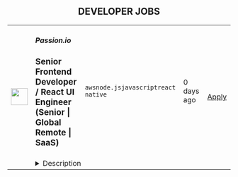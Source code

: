 <div align="center"><h2>DEVELOPER JOBS</h2></div><table><tr>
                <td width="100" height="100" rowspan="2">
                    <img src="https://cdn.prod.website-files.com/606317d685e6b189218df406/609bf3658d09c6f57e1ddddb_WebClip.png" width="38px" height="auto">
                </td>
                <td width="300">
                    <h5>Passion.io</h5>
                    <h3>Senior Frontend Developer / React UI Engineer (Senior | Global Remote | SaaS)</h3>
                </td>
                <td width="300">
                    <code>aws</code><code>node.js</code><code>javascript</code><code>react native</code>
                </td>
                <td width="200">
                <text>0 days ago</text>
                </td>
                <td width="100" rowspan="2">
                <a href="https://www.realworkfromanywhere.com/jobs/senior-frontend-developer-react-ui-engineer-senior-global-remote-saas-passion-io-548" align="right" target="_blank">Apply</a>
                </td>
            </tr>
            <tr>
                <td colspan="3">
                <details><summary>Description</summary>
                <h3><strong>&lt;/&gt; Get Ahead of the Curve - Craft AI-Driven Frontend Experiences</strong></h3><p></p><p>Do you…..</p><p></p><p>💭dream in code</p><p>{JS} speak fluent JavaScript</p><p>🤖tinker with AI projects just for fun?</p><p></p><p>At Passion.io, we empower creators by helping them launch impactful mobile apps. We’re on a mission to build game-changing experiences, and we need a <strong>Senior Frontend Engineer</strong> with a <strong>sharp eye for design </strong>and a hunger to <strong>explore the future of AI-powered development</strong>.</p><p></p><h3>We’re looking for a <strong>world-class frontend engineer with a passion for stunning UI/UX</strong>, and the skills to back it up.&nbsp; If you're excited about building cutting-edge user experiences and want a front-row seat in the AI revolution - even if you’re just getting started - this is your moment! 👊<br><br><br><br>What You Can Expect ⚙️<br> </h3><p>Imagine being at the forefront of AI-powered development, where your creativity transforms complex challenges into innovative user experiences.&nbsp;<br></p><p><strong>Here’s how you’ll make your mark 🦾<br></strong></p><ul> <li> <strong>Frontend Excellence</strong>: Build sleek, responsive web and mobile experiences using React, React Native, and GraphQL.</li> <li> <strong>AI-Driven Development</strong>: Help shape and implement AI-powered features using OpenAI, Gemini, or similar APIs.</li> <li> <strong>Microservices &amp; Infrastructure</strong>: Collaborate on scalable backend services with Node.js and contribute to our AWS infrastructure.</li> <li> <strong>Code Quality &amp; Performance</strong>: Improve our codebase, reduce tight coupling, and ensure a seamless developer experience.</li> <li> <strong>Cross-Platform Magic</strong>: Craft solutions that shine on Web, iOS, and Android.</li> <li> <strong>Mentorship &amp; Innovation</strong>: Coach junior engineers, share best practices, and bring your freshest AI-powered ideas to the table.</li> </ul><p><strong>Requirements</strong></p><h3>What We’re Looking For 🔍<br> </h3><p>Are you the frontend innovator we’ve been searching for?<br></p><p>✅ <strong>Must-Have Experience</strong>:<br></p><ul> <li>5+ years in JavaScript development (React &amp; React Native expertise required)</li> <li> <strong>Top-tier proficiency in UI/UX and frontend engineering</strong> - you care deeply about elegant interfaces, pixel-perfect execution, and seamless interactions</li> <li>Some exposure to AI-powered tools, APIs, or projects (commercial or personal)</li> <li>GraphQL and Node.js proficiency</li> <li>Frontend &amp; Mobile Development with a strong focus on design</li> <li>Product Mindset: You think beyond code—customer satisfaction and business impact matter<br> </li> </ul><p>🤩 <strong>Bonus Points (bring these and we’ll be extra hyped!)</strong><br></p><ul> <li>Experience building AI models or advanced AI features</li> <li>Strong microservices backend skills</li> <li>Comfortable navigating AWS and making infrastructure hum</li> <li><strong>A strong design intuition and deep passion for intuitive, high-performing interfaces</strong></li> </ul><p><strong>Benefits</strong></p><h3>🔗 🌍Be Part of Something Bigger….<br> </h3><p>Passion.io is on a mission to make the world more confident and passionate by enabling creators to build life-changing mobile apps without writing a single line of code. Our platform empowers thought leaders, coaches, and creators to bring their unique visions to life, reaching audiences globally and inspiring growth.<br></p><p>With thousands of creators and millions of users, we’re shaping the future of the creator economy - and having a blast doing it!!<br><br><br>🏆<strong>Perks of Being a Passioneer:<br></strong></p><ul> <li> <strong>Freedom to Work from Anywhere</strong>:&nbsp; We’re a fully remote team and will always be.</li> <li> <strong>Global Gatherings</strong>:&nbsp; We bring the team together in amazing locations (recently: Croatia, Portugal, Greece).</li> <li> <strong>Entrepreneurial Culture</strong>:&nbsp; Your success is measured by results, not hours.</li> <li> <strong>Career Growth</strong>:&nbsp; Enjoy regular coaching sessions, internal and external training, and opportunities to attend conferences.</li> <li> <strong>Openness &amp; Creativity</strong>:&nbsp; Share your ideas in a results-driven, supportive environment.</li> <li> <strong>Tech Gear Your Way</strong>: Annual equipment budget.</li> <li> <strong>Co-working Flexibility</strong>: Prefer working from a co-working space? We’ll help cover the costs.</li> <li> <strong>Generous Time Off</strong>: Enjoy 24 days of paid vacation plus 10 days of “Celebration Leave” for holidays that matter to you.</li> <li> <strong>Paid Parental Leave</strong>: Because family time matters.</li> </ul><p></p><p></p><h3>What your hiring journey looks like ⛵<br> </h3><p>We’re excited to share the path you'll take as you explore this opportunity with us. We respect your time and skills, so our process is streamlined and engaging - Here’s what your adventure will look like:<br></p><ul> <li> <strong>Initial Discovery</strong>: A quick discovery call with Monique, our Sr. Talent Manager, to align expectations.</li> <li> <strong>Showcase Your Skills</strong>: A live coding challenge where you'll demonstrate your expertise and problem-solving skills in a practical setting.</li> <li> <strong>Deep Dive</strong>: A technical discussion with our Principal Engineer, Darko, where you'll explore AI implementations and architectural decisions.</li> <li> <strong>Vision Alignment</strong>: A final conversation with our Leadership team to ensure that your vision and our mission align perfectly.<br><br> </li> </ul><p>👇 <strong>Ready to build the future (and your future) with us</strong>?</p><p>Whether you’re an AI expert or just AI-curious, if you’ve got frontend firepower and a product-focused mind, we want to hear from you!<br></p><p><strong>Hit APPLY and let’s shape what’s next together!</strong> 🚀<br></p><p><em>Privacy Notice:</em></p><p><a href="https://passion.io/privacy-policy" rel="nofollow noreferrer noopener" class="external">Here’s</a> a link to our privacy policy. In this policy, you will find information about our compliance with GDPR (data protection law.) You can find how to send us a request to let you access your data that we have collected, request us to delete your data, correct any inaccuracies or restrict our processing of your data. All questions, comments and requests regarding this Privacy Notice should be addressed to recruiting@passion.io</p><p></p><p></p>
                </details>
                </td>
            </tr></table>